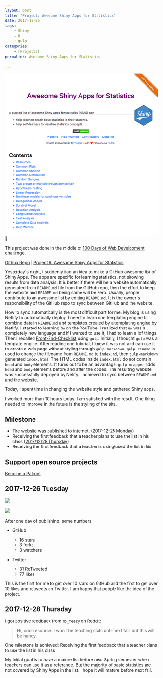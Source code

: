 ```yaml
---
layout: post
title: "Project: Awesome Shiny Apps for Statistics"
date: 2017-12-25
tags: 
	- Shiny
	- R
	- gulp
categories: 
	- [Projects]
permalink: Awesome-Shiny-Apps-for-Statistics

---
```

![](/img/project-Awesome-Shiny-Apps-for-Statistics.png)
<!-- more -->
This project was done in the middle of [100 Days of Web Develpoment challenge](/100-Days-Of-Web-Development-Round-1/).

[Github Repo](https://github.com/huyingjie/Awesome-shiny-apps-for-statistics) | [Project 9: Awesome Shiny Apps for Statistics](http://asas.yingjiehu.com/)

Yesterday's night, I suddenly had an idea to make a GitHub awesome list of Shiny Apps. The apps are specific for learning statistics, not showing results from data analysis. It is better if there will be a website automatically generated from `README.md` file from the GitHub repo, then the effort to keep the website and `README.md` being same will be zero. Usually, people contribute to an awesome list by editing `README.md`. It is the  owner's responsibility of the GitHub repo to sync between GitHub and the website. 

How to sync automatically is the most difficult part for me. My blog is using Netlify to automatically deploy. I need to learn one templating engine to combine data in `README.md` and templates created by a templating engine by Netlify. I started to learning `Go` on the YouTube. I realized that `Go` was a completely new language and if I wanted to use it, I had to learn a lof things. Then I recalled [Front-End-Checklist](https://github.com/thedaviddias/Front-End-Checklist#table-of-contents) using `gulp`. Initially, I thought `gulp` was a template engine. After reading one tutorial, I knew it was not and can use it to create a web page without styling through `gulp-markdown`. `gulp-rename` is used to change the filename from `README.md` to `index.md`, then `gulp-markdown` generated `index.html`. The HTML codes inside `index.html` do not contain `head` and `body` elements. It turns out to be an advantage. `gulp-wrapper` adds `head` and `body` elements before and after the codes. The resulting website was successfully deployed by Nelify. I achieved to sync between `README.md` and the website.

Today, I spent time in changing the website style and gathered Shiny apps.

I worked more than 10 hours today. I am satisfied with the result. One thing needed to improve in the future is the styling of the site.

## Milestone

* The website was published to internet. (2017-12-25 Monday)
* Receiving the first feedback that a teacher plans to use the list in his class ([2017/12/28 Thursday](#2017-12-28-Thursday))
* Receiving the first feedback that a teacher is using/used the list in his 

## Support open source projects

<a href="https://www.patreon.com/bePatron?u=9003086" data-patreon-widget-type="become-patron-button">Become a Patron!</a><script async src="https://c6.patreon.com/becomePatronButton.bundle.js"></script>

## 2017-12-26 Tuesday

![](2017-12-26-GitHub-Data.png)

![](2017-12-26-Twitter-Data.png)

After one day of publishing, some numbers

* GitHub

	* 16 stars
	* 3 forks
	* 3 watchers

* Twitter
	* 31 ReTweeted
	* 77 likes

This is the first for me to get over 10 stars on GitHub and the first to get over 10 likes and retweets on Twitter. I am happy that people like the idea of the project.

## 2017-12-28 Thursday

I got positive feedback from `mo_feezy` on Reddit:

> Hi, cool resource. I won't be teaching stats until next fall, but this will be handy.

One milestone is achieved: Receiving the first feedback that a teacher plans to use the list in his class

My initial goal is to have a mature list before next Spring semester when teachers can use it as a reference. But the majority of basic statistics are not covered by Shiny Apps in the list. I hope it will mature before next fall.

